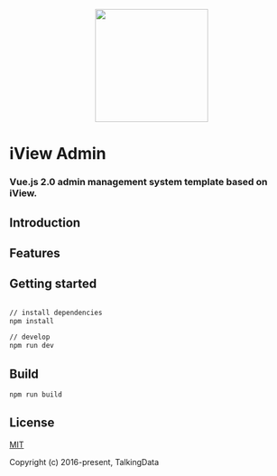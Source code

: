 <p align="center">
    <a href="https://www.iviewui.com">
        <img width="200" src="https://file.iviewui.com/logo-new.svg">
    </a>
</p>

<h1>
iView Admin
    <h3>Vue.js 2.0 admin management system template based on iView.</h3>
</h1>

## Introduction

## Features

## Getting started

```bash

// install dependencies
npm install

// develop
npm run dev
```

## Build

```bash
npm run build
```

## License

[MIT](http://opensource.org/licenses/MIT)

Copyright (c) 2016-present, TalkingData
